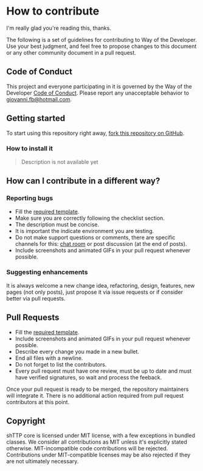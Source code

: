 # How to contribute

I'm really glad you're reading this, thanks.

The following is a set of guidelines for contributing to Way of the Developer. 
Use your best judgment, and feel free to propose changes to this document or 
any other community document in a pull request.

## Code of Conduct

This project and everyone participating in it is governed by the Way of the Developer
[Code of Conduct](./CODE_OF_CONDUCT.md). Please report any unacceptable behavior 
to giovanni.fb@hotmail.com.

## Getting started

To start using this repository right away, 
[fork this repository on GitHub](https://github.com/gfarfanb/shTTP/fork).

### How to install it

> Description is not available yet

## How can I contribute in a different way?

### Reporting bugs

- Fill the [required template](./ISSUE_TEMPLATE.md).
- Make sure you are correctly following the checklist section.
- The description must be concise.
- It is important the indicate environment you are testing.
- Do not make support questions or comments, there are specific
channels for this: [chat room](https://gitter.im/shTTP/api-dev)
or post discussion (at the end of posts).
- Include screenshots and animated GIFs in your pull request whenever possible.

### Suggesting enhancements

It is always welcome a new change idea, refactoring, design, features,
new pages (not only posts), just propose it via issue requests or if
consider better via pull requests. 

## Pull Requests

- Fill the [required template](./PULL_REQUEST_TEMPLATE.md).
- Include screenshots and animated GIFs in your pull request whenever possible.
- Describe every change you made in a new bullet.
- End all files with a newline.
- Do not forget to list the contributors.
- Every pull request must have one review, must be up to date and must have
verified signatures, so wait and process the feeback.

Once your pull request is ready to be merged, the repository maintainers 
will integrate it. There is no additional action required from pull request 
contributors at this point.

## Copyright

shTTP core is licensed under MIT license, with a few exceptions in bundled classes.
We consider all contributions as MIT unless it's explicitly stated otherwise. 
MIT-incompatible code contributions will be rejected. Contributions under MIT-compatible
licenses may be also rejected if they are not ultimately necessary.
